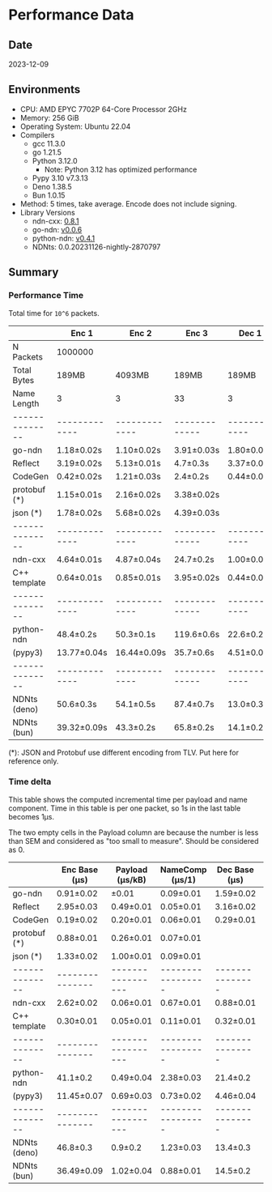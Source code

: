Performance Data
================

Date
----

2023-12-09

Environments
------------

- CPU: AMD EPYC 7702P 64-Core Processor 2GHz
- Memory: 256 GiB
- Operating System: Ubuntu 22.04
- Compilers
  - gcc 11.3.0
  - go 1.21.5
  - Python 3.12.0
    - Note: Python 3.12 has optimized performance
  - Pypy 3.10 v7.3.13
  - Deno 1.38.5
  - Bun 1.0.15
- Method: 5 times, take average. Encode does not include signing.
- Library Versions
  - ndn-cxx: [0.8.1](https://github.com/named-data/ndn-cxx/commit/81de5d98e92c30dfb7827f8143080b379dc2a51d)
  - go-ndn: [v0.0.6](https://github.com/zjkmxy/go-ndn/commit/2e42d595c02b3b60ec55893099b885bcbd546101)
  - python-ndn: [v0.4.1](https://github.com/named-data/python-ndn/commit/7b9ab6ed23d1260f6592d4529fc15c8121456a64)
  - NDNts: 0.0.20231126-nightly-2870797

Summary
-------

### Performance Time

Total time for `10^6` packets.

|              | Enc 1       | Enc 2       | Enc 3       | Dec 1      | Dec 2      | Dec 3       |
|--------------|-------------|-------------|-------------|------------|------------|-------------|
| N Packets    |     1000000 |             |             |            |            |             |
| Total Bytes  |       189MB |      4093MB |       189MB |      189MB |     4093MB |       189MB |
| Name Length  |           3 |           3 |          33 |          3 |          3 |          33 |
|--------------|-------------|-------------|-------------|------------|------------|-------------|
| go-ndn       |  1.18±0.02s |  1.10±0.02s |  3.91±0.03s | 1.80±0.02s | 2.05±0.02s |  3.76±0.02s |
| Reflect      |  3.19±0.02s |  5.13±0.01s |    4.7±0.3s | 3.37±0.02s | 3.45±0.01s |  5.43±0.08s |
| CodeGen      |  0.42±0.02s |  1.21±0.03s |    2.4±0.2s | 0.44±0.01s | 0.45±0.01s |  1.89±0.02s |
| protobuf (*) |  1.15±0.01s |  2.16±0.02s |  3.38±0.02s |            |            |             |
| json     (*) |  1.78±0.02s |  5.68±0.02s |  4.39±0.03s |            |            |             |
|--------------|-------------|-------------|-------------|------------|------------|-------------|
| ndn-cxx      |  4.64±0.01s |  4.87±0.04s |   24.7±0.2s | 1.00±0.01s | 1.00±0.01s |  2.12±0.01s |
| C++ template |  0.64±0.01s |  0.85±0.01s |  3.95±0.02s | 0.44±0.01s | 0.77±0.01s |  1.48±0.01s |
|--------------|-------------|-------------|-------------|------------|------------|-------------|
| python-ndn   |   48.4±0.2s |   50.3±0.1s |  119.6±0.6s |  22.6±0.2s |  24.6±0.2s |   33.7±0.2s |
| (pypy3)      | 13.77±0.04s | 16.44±0.09s |   35.7±0.6s | 4.51±0.04s |   4.8±0.2s |  4.88±0.04s |
|--------------|-------------|-------------|-------------|------------|------------|-------------|
| NDNts (deno) |   50.6±0.3s |   54.1±0.5s |   87.4±0.7s |  13.0±0.3s | 4.82±0.05s |   13.1±0.3s |
| NDNts  (bun) | 39.32±0.09s |   43.3±0.2s |   65.8±0.2s |  14.1±0.2s | 4.83±0.03s |   14.7±0.5s |

(*): JSON and Protobuf use different encoding from TLV. Put here for reference only.

### Time delta

This table shows the computed incremental time per payload and name component.
Time in this table is per one packet, so 1s in the last table becomes 1μs.

The two empty cells in the Payload column are because the number is less than SEM and considered as "too small to measure".
Should be considered as 0.

|              | Enc Base (μs) | Payload (μs/kB) | NameComp (μs/1) | Dec Base (μs) | Payload (μs/kB) | NameComp (μs/1) |
|--------------|---------------|-----------------|-----------------|---------------|-----------------|-----------------|
| go-ndn       |     0.91±0.02 |           ±0.01 |       0.09±0.01 |     1.59±0.02 |       0.06±0.01 |       0.07±0.01 |
| Reflect      |     2.95±0.03 |       0.49±0.01 |       0.05±0.01 |     3.16±0.02 |       0.02±0.01 |       0.07±0.01 |
| CodeGen      |     0.19±0.02 |       0.20±0.01 |       0.06±0.01 |     0.29±0.01 |           ±0.01 |       0.05±0.01 |
| protobuf (*) |     0.88±0.01 |       0.26±0.01 |       0.07±0.01 |               |                 |                 |
| json     (*) |     1.33±0.02 |       1.00±0.01 |       0.09±0.01 |               |                 |                 |
|--------------|---------------|-----------------|-----------------|---------------|-----------------|-----------------|
| ndn-cxx      |     2.62±0.02 |       0.06±0.01 |       0.67±0.01 |     0.88±0.01 |           ±0.01 |       0.04±0.01 |
| C++ template |     0.30±0.01 |       0.05±0.01 |       0.11±0.01 |     0.32±0.01 |       0.08±0.01 |       0.03±0.01 |
|--------------|---------------|-----------------|-----------------|---------------|-----------------|-----------------|
| python-ndn   |      41.1±0.2 |       0.49±0.04 |       2.38±0.03 |      21.4±0.2 |       0.51±0.07 |       0.37±0.01 |
| (pypy3)      |    11.45±0.07 |       0.69±0.03 |       0.73±0.02 |     4.46±0.04 |       0.08±0.05 |           ±0.01 |
|--------------|---------------|-----------------|-----------------|---------------|-----------------|-----------------|
| NDNts (deno) |      46.8±0.3 |         0.9±0.2 |       1.23±0.03 |      13.4±0.3 |  -2.10±0.08 (?) |           ±0.02 |
| NDNts  (bun) |    36.49±0.09 |       1.02±0.04 |       0.88±0.01 |      14.5±0.2 |  -2.39±0.04 (?) |           ±0.02 |
